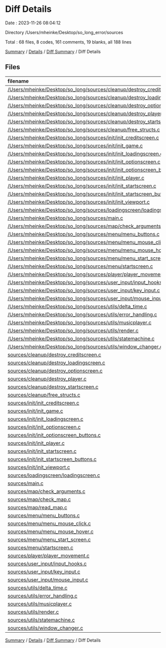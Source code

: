 # Diff Details

Date : 2023-11-26 08:04:12

Directory /Users/mheinke/Desktop/so_long_error/sources

Total : 68 files,  8 codes, 161 comments, 19 blanks, all 188 lines

[Summary](results.md) / [Details](details.md) / [Diff Summary](diff.md) / Diff Details

## Files
| filename | language | code | comment | blank | total |
| :--- | :--- | ---: | ---: | ---: | ---: |
| [/Users/mheinke/Desktop/so_long/sources/cleanup/destroy_creditscreen.c](//Users/mheinke/Desktop/so_long/sources/cleanup/destroy_creditscreen.c) | C | -10 | -11 | -5 | -26 |
| [/Users/mheinke/Desktop/so_long/sources/cleanup/destroy_loadingscreen.c](//Users/mheinke/Desktop/so_long/sources/cleanup/destroy_loadingscreen.c) | C | -31 | -11 | -5 | -47 |
| [/Users/mheinke/Desktop/so_long/sources/cleanup/destroy_optionscreen.c](//Users/mheinke/Desktop/so_long/sources/cleanup/destroy_optionscreen.c) | C | -31 | -11 | -6 | -48 |
| [/Users/mheinke/Desktop/so_long/sources/cleanup/destroy_player.c](//Users/mheinke/Desktop/so_long/sources/cleanup/destroy_player.c) | C | -5 | -11 | -3 | -19 |
| [/Users/mheinke/Desktop/so_long/sources/cleanup/destroy_startscreen.c](//Users/mheinke/Desktop/so_long/sources/cleanup/destroy_startscreen.c) | C | -31 | -11 | -5 | -47 |
| [/Users/mheinke/Desktop/so_long/sources/cleanup/free_structs.c](//Users/mheinke/Desktop/so_long/sources/cleanup/free_structs.c) | C | -11 | -11 | -3 | -25 |
| [/Users/mheinke/Desktop/so_long/sources/init/init_creditscreen.c](//Users/mheinke/Desktop/so_long/sources/init/init_creditscreen.c) | C | -43 | -11 | -10 | -64 |
| [/Users/mheinke/Desktop/so_long/sources/init/init_game.c](//Users/mheinke/Desktop/so_long/sources/init/init_game.c) | C | -26 | -11 | -5 | -42 |
| [/Users/mheinke/Desktop/so_long/sources/init/init_loadingscreen.c](//Users/mheinke/Desktop/so_long/sources/init/init_loadingscreen.c) | C | -43 | -11 | -9 | -63 |
| [/Users/mheinke/Desktop/so_long/sources/init/init_optionscreen.c](//Users/mheinke/Desktop/so_long/sources/init/init_optionscreen.c) | C | -60 | -11 | -11 | -82 |
| [/Users/mheinke/Desktop/so_long/sources/init/init_optionscreen_buttons.c](//Users/mheinke/Desktop/so_long/sources/init/init_optionscreen_buttons.c) | C | -36 | -11 | -7 | -54 |
| [/Users/mheinke/Desktop/so_long/sources/init/init_player.c](//Users/mheinke/Desktop/so_long/sources/init/init_player.c) | C | -14 | -11 | -3 | -28 |
| [/Users/mheinke/Desktop/so_long/sources/init/init_startscreen.c](//Users/mheinke/Desktop/so_long/sources/init/init_startscreen.c) | C | -44 | -11 | -10 | -65 |
| [/Users/mheinke/Desktop/so_long/sources/init/init_startscreen_buttons.c](//Users/mheinke/Desktop/so_long/sources/init/init_startscreen_buttons.c) | C | -36 | -11 | -5 | -52 |
| [/Users/mheinke/Desktop/so_long/sources/init/init_viewport.c](//Users/mheinke/Desktop/so_long/sources/init/init_viewport.c) | C | -5 | -11 | -3 | -19 |
| [/Users/mheinke/Desktop/so_long/sources/loadingscreen/loadingscreen.c](//Users/mheinke/Desktop/so_long/sources/loadingscreen/loadingscreen.c) | C | -22 | -11 | -6 | -39 |
| [/Users/mheinke/Desktop/so_long/sources/main.c](//Users/mheinke/Desktop/so_long/sources/main.c) | C | -63 | -18 | -9 | -90 |
| [/Users/mheinke/Desktop/so_long/sources/map/check_arguments.c](//Users/mheinke/Desktop/so_long/sources/map/check_arguments.c) | C | -16 | -11 | -3 | -30 |
| [/Users/mheinke/Desktop/so_long/sources/menu/menu_buttons.c](//Users/mheinke/Desktop/so_long/sources/menu/menu_buttons.c) | C | -47 | -11 | -5 | -63 |
| [/Users/mheinke/Desktop/so_long/sources/menu/menu_mouse_click.c](//Users/mheinke/Desktop/so_long/sources/menu/menu_mouse_click.c) | C | -47 | -11 | -5 | -63 |
| [/Users/mheinke/Desktop/so_long/sources/menu/menu_mouse_hover.c](//Users/mheinke/Desktop/so_long/sources/menu/menu_mouse_hover.c) | C | -44 | -11 | -6 | -61 |
| [/Users/mheinke/Desktop/so_long/sources/menu/menu_start_screen.c](//Users/mheinke/Desktop/so_long/sources/menu/menu_start_screen.c) | C | -88 | -11 | -15 | -114 |
| [/Users/mheinke/Desktop/so_long/sources/menu/startscreen.c](//Users/mheinke/Desktop/so_long/sources/menu/startscreen.c) | C | -50 | -11 | -5 | -66 |
| [/Users/mheinke/Desktop/so_long/sources/player/player_movement.c](//Users/mheinke/Desktop/so_long/sources/player/player_movement.c) | C | -13 | -11 | -3 | -27 |
| [/Users/mheinke/Desktop/so_long/sources/user_input/input_hooks.c](//Users/mheinke/Desktop/so_long/sources/user_input/input_hooks.c) | C | -16 | -11 | -4 | -31 |
| [/Users/mheinke/Desktop/so_long/sources/user_input/key_input.c](//Users/mheinke/Desktop/so_long/sources/user_input/key_input.c) | C | -26 | -11 | -4 | -41 |
| [/Users/mheinke/Desktop/so_long/sources/user_input/mouse_input.c](//Users/mheinke/Desktop/so_long/sources/user_input/mouse_input.c) | C | -13 | -11 | -3 | -27 |
| [/Users/mheinke/Desktop/so_long/sources/utils/delta_time.c](//Users/mheinke/Desktop/so_long/sources/utils/delta_time.c) | C | -29 | -11 | -7 | -47 |
| [/Users/mheinke/Desktop/so_long/sources/utils/error_handling.c](//Users/mheinke/Desktop/so_long/sources/utils/error_handling.c) | C | -7 | -11 | -4 | -22 |
| [/Users/mheinke/Desktop/so_long/sources/utils/musicplayer.c](//Users/mheinke/Desktop/so_long/sources/utils/musicplayer.c) | C | -41 | -11 | -10 | -62 |
| [/Users/mheinke/Desktop/so_long/sources/utils/render.c](//Users/mheinke/Desktop/so_long/sources/utils/render.c) | C | -8 | -70 | -16 | -94 |
| [/Users/mheinke/Desktop/so_long/sources/utils/statemachine.c](//Users/mheinke/Desktop/so_long/sources/utils/statemachine.c) | C | -13 | -11 | -4 | -28 |
| [/Users/mheinke/Desktop/so_long/sources/utils/window_changer.c](//Users/mheinke/Desktop/so_long/sources/utils/window_changer.c) | C | -40 | -11 | -5 | -56 |
| [sources/cleanup/destroy_creditscreen.c](/sources/cleanup/destroy_creditscreen.c) | C | 10 | 11 | 5 | 26 |
| [sources/cleanup/destroy_loadingscreen.c](/sources/cleanup/destroy_loadingscreen.c) | C | 31 | 11 | 5 | 47 |
| [sources/cleanup/destroy_optionscreen.c](/sources/cleanup/destroy_optionscreen.c) | C | 31 | 11 | 6 | 48 |
| [sources/cleanup/destroy_player.c](/sources/cleanup/destroy_player.c) | C | 5 | 11 | 3 | 19 |
| [sources/cleanup/destroy_startscreen.c](/sources/cleanup/destroy_startscreen.c) | C | 31 | 11 | 5 | 47 |
| [sources/cleanup/free_structs.c](/sources/cleanup/free_structs.c) | C | 11 | 11 | 3 | 25 |
| [sources/init/init_creditscreen.c](/sources/init/init_creditscreen.c) | C | 43 | 11 | 10 | 64 |
| [sources/init/init_game.c](/sources/init/init_game.c) | C | 27 | 11 | 5 | 43 |
| [sources/init/init_loadingscreen.c](/sources/init/init_loadingscreen.c) | C | 43 | 11 | 9 | 63 |
| [sources/init/init_optionscreen.c](/sources/init/init_optionscreen.c) | C | 60 | 11 | 11 | 82 |
| [sources/init/init_optionscreen_buttons.c](/sources/init/init_optionscreen_buttons.c) | C | 36 | 11 | 7 | 54 |
| [sources/init/init_player.c](/sources/init/init_player.c) | C | 11 | 11 | 3 | 25 |
| [sources/init/init_startscreen.c](/sources/init/init_startscreen.c) | C | 44 | 11 | 10 | 65 |
| [sources/init/init_startscreen_buttons.c](/sources/init/init_startscreen_buttons.c) | C | 36 | 11 | 5 | 52 |
| [sources/init/init_viewport.c](/sources/init/init_viewport.c) | C | 5 | 11 | 3 | 19 |
| [sources/loadingscreen/loadingscreen.c](/sources/loadingscreen/loadingscreen.c) | C | 22 | 11 | 6 | 39 |
| [sources/main.c](/sources/main.c) | C | 60 | 23 | 9 | 92 |
| [sources/map/check_arguments.c](/sources/map/check_arguments.c) | C | 12 | 11 | 4 | 27 |
| [sources/map/check_map.c](/sources/map/check_map.c) | C | 1 | 94 | 10 | 105 |
| [sources/map/read_map.c](/sources/map/read_map.c) | C | 16 | 62 | 8 | 86 |
| [sources/menu/menu_buttons.c](/sources/menu/menu_buttons.c) | C | 47 | 11 | 5 | 63 |
| [sources/menu/menu_mouse_click.c](/sources/menu/menu_mouse_click.c) | C | 47 | 11 | 5 | 63 |
| [sources/menu/menu_mouse_hover.c](/sources/menu/menu_mouse_hover.c) | C | 44 | 11 | 6 | 61 |
| [sources/menu/menu_start_screen.c](/sources/menu/menu_start_screen.c) | C | 88 | 11 | 15 | 114 |
| [sources/menu/startscreen.c](/sources/menu/startscreen.c) | C | 50 | 11 | 5 | 66 |
| [sources/player/player_movement.c](/sources/player/player_movement.c) | C | 13 | 11 | 3 | 27 |
| [sources/user_input/input_hooks.c](/sources/user_input/input_hooks.c) | C | 16 | 11 | 4 | 31 |
| [sources/user_input/key_input.c](/sources/user_input/key_input.c) | C | 26 | 11 | 4 | 41 |
| [sources/user_input/mouse_input.c](/sources/user_input/mouse_input.c) | C | 13 | 11 | 3 | 27 |
| [sources/utils/delta_time.c](/sources/utils/delta_time.c) | C | 29 | 11 | 7 | 47 |
| [sources/utils/error_handling.c](/sources/utils/error_handling.c) | C | 7 | 11 | 4 | 22 |
| [sources/utils/musicplayer.c](/sources/utils/musicplayer.c) | C | 41 | 11 | 10 | 62 |
| [sources/utils/render.c](/sources/utils/render.c) | C | 8 | 70 | 16 | 94 |
| [sources/utils/statemachine.c](/sources/utils/statemachine.c) | C | 13 | 11 | 4 | 28 |
| [sources/utils/window_changer.c](/sources/utils/window_changer.c) | C | 40 | 11 | 5 | 56 |

[Summary](results.md) / [Details](details.md) / [Diff Summary](diff.md) / Diff Details